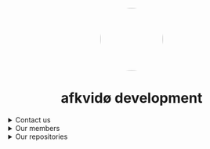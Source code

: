 <p align="center">
    <img style="border-radius: 100px" width="128" height="128" src="https://avatars.githubusercontent.com/u/69060894?v=4" href="https://github.com/afkvido">
</p>
<h1 align="center">afkvidø development</h1>


<details>
<summary>Contact us</summary>
    <p></p>
<img align="left" alt="Discord" width="26px" src="https://discord.com/assets/07dca80a102d4149e9736d4b162cff6f.ico" /> <a href="https://disboard.org/server/893975758677086238">Our discord</a>
</details>


<details align="left">
    <summary>Our members</summary>
    <p></p>
    
[afkvido](https://github.com/afkvido/) - gemsvidø [Owner of this organization]
    <p></p>
[gemsvidoAlt](https://github.com/gemsvidoAlt) - gemsvidø's second account
      <p></p>
[gemsvido](https://github.com/gemsvido/) - gemsvidø's third account
    
</details>



<details align="left">
    <summary>Our repositories</summary>
    <p></p>
    
[GFM] [.github](https://github.com/afkvido-development/.github) - Organization README (Markdown, GitHub Flavored Markdown)

[Java] [MessageEngine](https://github.com/afkvido-development/MessageEngine) - chat engine platform thing (Pure Java)
    
[Java] [MessageEngine PTB](https://github.com/afkvido-development/MessageEngine-PTB) - MessageEngine Public Test Beta (Pure Java)
    
[Java] [MessageEngine Alpha](https://github.com/afkvido/MessageEngine-Alpha) - MessageEngine Public Alpha Test (Pure Java)
    
[GFM] [ii9/m](https://github.com/iii9/m) - Redirect to MessageEngine (Markdown, GitHub Flavored Markdown)
           
[Java] [MessageEngine LITE](https://github.com/afkvido-development/MessageEngineLITE) - chat engine platform thing, but less glitchy (Pure Java)
    
[YML] [MessageEngine ServerTemplate](https://github.com/afkvido-development/MessageEngine-ServerTemplate) - template for MessageEngine chatServers (Mostly YAML)
    
[YML] [MessageEngine API](https://github.com/afkvido-development/MessageEngine-API) - API for MessageEngine updates and more (Mostly YAML)
    
[GFM] [afkvido-development website](https://github.com/afkvido-development/afkvido-development.github.io) - This website (Markdown, GitHub Flavored Markdown)
    
</details>
